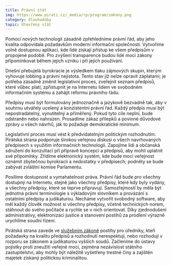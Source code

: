 ```yaml
---
title: Právní stát
img: https://www.pirati.cz/_media/rp/program/zakony.png
category: dlouhodoby
topic: Otevřený stát
---
```


Pomocí nových technologií zásadně zpřehledníme právní řád, aby jeho kvalita odpovídala požadavkům moderní informační společnosti. Vytvoříme volně dostupnou aplikaci, kde lidé získají přístup ke všem předpisům v propojené podobě. Pro zvýšení transparence budou lidé moci zákony připomínkovat během jejich vzniku i při jejich používání.

Dnešní přebujelá byrokracie je výsledkem tlaku zájmových skupin, kterým vyhovuje lobbing a právní nejistota. Tento stav již nelze opravit záplatami; je potřeba zásadně změnit legislativní proces, zveřejnit seznam předpisů, které vůbec platí, zpřístupnit je na Internetu lidem ve svobodném informačním systému a zahájit reformu právního řádu.

Předpisy musí být formulovány jednoznačně a jazykově bezvadně tak, aby v souhrnu utvářely ucelený a konzistentní právní řád. Každý předpis musí být nepostradatelný, vynutitelný a přiměřený. Pokud tyto cíle neplní, bude odstraněn nebo nahrazen. Prosadíme zákaz přílepků a povinné důvodové zprávy u všech návrhů, jak to požaduje demokratické minimum.

Legislativní proces musí vést k předvídatelným politickým rozhodnutím. Pirátská strana podporuje širokou veřejnou diskusi o všech navrhovaných předpisech s využitím informačních technologií. Zapojíme lidi a občanská sdružení do konzultací při přípravě koncepcí a předpisů, aby mohli uplatnit své připomínky. Zřídíme elektronický systém, kde bude moci veřejnost oznámit zbytečnou byrokracii a nedostatky v předpisech; podněty se bude zabývat zvláštní komise Parlamentu.

Posílíme dostupnost a vymahatelnost práva. Právní řád bude pro všechny dostupný na Internetu, stejně jako všechny předpisy, které kdy byly vydány, a všechny předpisy, které se teprve připravují. Samozřejmostí by měla být jednotná právní terminologie s výkladovým slovníkem a provázání s ostatními předpisy a judikaturou. Necháme vytvořit svobodný software, aby měl každý člověk možnost si všechny předpisy, včetně technických norem, stáhnout do svého počítače a rychle se v nich orientovat. Díky zjednodušení administrativy, elektronizaci justice a stanovení postihů za prodlení výrazně urychlíme soudní řízení.

Pirátská strana zavede ve [služebním zákoně][sluzebni-zakon] postihy pro úředníky, kteří požadavky na kvalitu předpisů a rozhodnutí nerespektují, nebo rozhodují v rozporu se zákonem a judikaturou vyšších soudů. Začleníme do ústavy pojistky proti zneužití veřejné moci, zejména nezávislost státního zastupitelství, aby mohly být náležitě vyšetřeny trestné činy a zajištěn majetek získaný politickou kriminalitou.

[sluzebni-zakon]: https://www.pirati.cz/program/sluzebni_zakon
